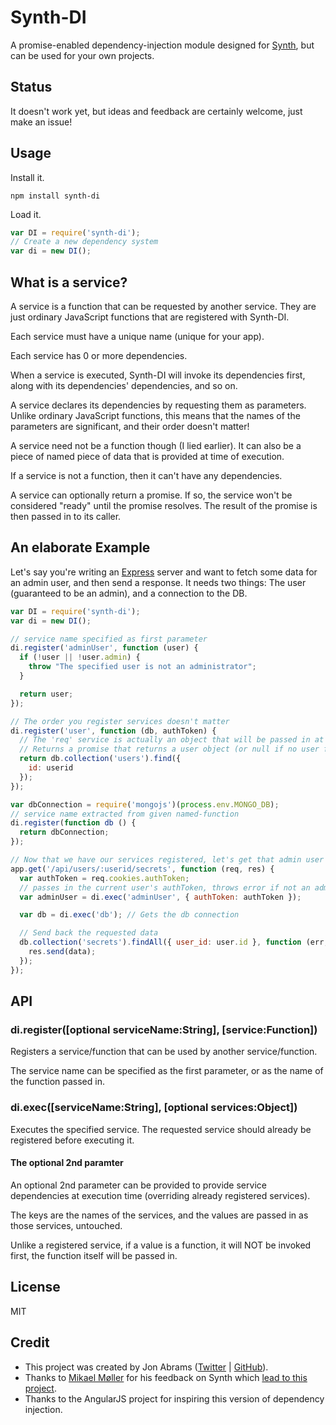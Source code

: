 # Synth-DI

A promise-enabled dependency-injection module designed for [Synth](https://github.com/JonAbrams/synth), but can be used for your own projects.

## Status

It doesn't work yet, but ideas and feedback are certainly welcome, just make an issue!

## Usage

Install it.

```
npm install synth-di
```

Load it.

```javascript
var DI = require('synth-di');
// Create a new dependency system
var di = new DI();
```

## What is a service?

A service is a function that can be requested by another service. They are just ordinary JavaScript functions that are registered with Synth-DI.

Each service must have a unique name (unique for your app).

Each service has 0 or more dependencies.

When a service is executed, Synth-DI will invoke its dependencies first, along with its dependencies' dependencies, and so on.

A service declares its dependencies by requesting them as parameters. Unlike ordinary JavaScript functions, this means that the names of the parameters are significant, and their order doesn't matter!

A service need not be a function though (I lied earlier). It can also be a piece of named piece of data that is provided at time of execution.

If a service is not a function, then it can't have any dependencies.

A service can optionally return a promise. If so, the service won't be considered "ready" until the promise resolves. The result of the promise is then passed in to its caller.

## An elaborate Example

Let's say you're writing an [Express](http://expressjs.com) server and want to fetch some data for an admin user, and then send a response. It needs two things: The user (guaranteed to be an admin), and a connection to the DB.

```javascript
var DI = require('synth-di');
var di = new DI();

// service name specified as first parameter
di.register('adminUser', function (user) {
  if (!user || !user.admin) {
    throw "The specified user is not an administrator";
  }

  return user;
});

// The order you register services doesn't matter
di.register('user', function (db, authToken) {
  // The 'req' service is actually an object that will be passed in at time of execution
  // Returns a promise that returns a user object (or null if no user found)
  return db.collection('users').find({
    id: userid
  });
});

var dbConnection = require('mongojs')(process.env.MONGO_DB);
// service name extracted from given named-function
di.register(function db () {
  return dbConnection;
});

// Now that we have our services registered, let's get that admin user and data!
app.get('/api/users/:userid/secrets', function (req, res) {
  var authToken = req.cookies.authToken;
  // passes in the current user's authToken, throws error if not an admin
  var adminUser = di.exec('adminUser', { authToken: authToken });

  var db = di.exec('db'); // Gets the db connection

  // Send back the requested data
  db.collection('secrets').findAll({ user_id: user.id }, function (err, data) {
    res.send(data);
  });
});
```

## API

### di.register([optional serviceName:String], [service:Function])

Registers a service/function that can be used by another service/function.

The service name can be specified as the first parameter, or as the name of the function passed in.

### di.exec([serviceName:String], [optional services:Object])

Executes the specified service. The requested service should already be registered before executing it.


#### The optional 2nd paramter
An optional 2nd parameter can be provided to provide service dependencies at execution time (overriding already registered services).

The keys are the names of the services, and the values are passed in as those services, untouched.

Unlike a registered service, if a value is a function, it will NOT be invoked first, the function itself will be passed in.

## License

MIT

## Credit

- This project was created by Jon Abrams ([Twitter](https://twitter.com/JonathanAbrams) | [GitHub](https://github.com/JonAbrams)).
- Thanks to [Mikael Møller](https://github.com/mikaelhm) for his feedback on Synth which [lead to this project](https://github.com/JonAbrams/synth/issues/39#issuecomment-50677052).
- Thanks to the AngularJS project for inspiring this version of dependency injection.
